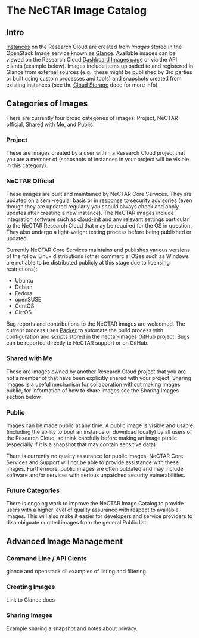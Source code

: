 # The NeCTAR Image Catalog

## Intro

[Instances] on the Research Cloud are created from _Images_ stored in the
OpenStack Image service known as [Glance]. Available images can be viewed on
the Research Cloud [Dashboard] [Images page] or via the API clients (example
below). Images include items uploaded to and registered in Glance from
external sources (e.g., these might be published by 3rd parties or built
using custom processes and tools) and snapshots created from existing
instances (see the [Cloud Storage] doco for more info).

## Categories of Images

There are currently four broad categories of images: Project, NeCTAR official,
Shared with Me, and Public.

### Project 

These are images created by a user within a Research Cloud project that you
are a member of (snapshots of instances in your project will be visible in
this category).

### NeCTAR Official

These images are built and maintained by NeCTAR Core Services. They are
updated on a semi-regular basis or in response to security advisories (even
though they are updated regularly you should always check 	and apply updates
after creating a new instance). The NeCTAR images include integration software
such as [cloud-init] and any relevant settings particular to the NeCTAR
Research Cloud that may be required for the OS in question. They also undergo
a light-weight testing process before being published or updated.

Currently NeCTAR Core Services maintains and publishes various versions of
the follow Linux distributions (other commercial OSes such as Windows are
not able to be distributed publicly at this stage due to licensing
restrictions):

- Ubuntu
- Debian
- Fedora
- openSUSE
- CentOS
- CirrOS

Bug reports and contributions to the NeCTAR images are welcomed. The current
process uses [Packer] to automate the build process with configuration and
scripts stored in the [nectar-images GitHub project]. Bugs can be reported
directly to NeCTAR support or on GitHub.

### Shared with Me

These are images owned by another Research Cloud project that you are not a
member of that have been explicitly shared with your project. Sharing images
is a useful mechanism for collaboration without making images public, for
information of how to share images see the Sharing Images section below.

### Public

Images can be made public at any time. A public image is visible and usable
(including the ability to boot an instance or download locally) by all users
of the Research Cloud, so think carefully before making an image public
(especially if it is a snapshot that may contain sensitive data).

There is currently no quality assurance for public images, NeCTAR Core
Services and Support will not be able to provide assistance with these images.
Furthermore, public images are often outdated and may include software and/or
services with serious unpatched security vulnerabilities.

### Future Categories

There is ongoing work to improve the NeCTAR Image Catalog to provide users
with a higher level of quality assurance with respect to available images.
This will also make it easier for developers and service providers to
disambiguate curated images from the general Public list.

## Advanced Image Management

### Command Line / API Cients

glance and openstack cli examples of listing and filtering

### Creating Images

Link to Glance docs

### Sharing Images

Example sharing a snapshot and notes about privacy.

[//]: # (http://stackoverflow.com/questions/4823468/store-comments-in-markdown-syntax)

  [Instances]: <https://support.nectar.org.au/solution/articles/6000055376-launching-virtual-machines>
  [Glance]: <https://wiki.openstack.org/wiki/Glance>
  [Dashboard]: <https://support.nectar.org.au/solution/articles/6000076111-nectar-dashboard>
  [Images page]: <https://dashboard.rc.nectar.org.au/project/images/>
  [Cloud Storage]: <https://support.nectar.org.au/solution/articles/6000055382-introduction-to-cloud-storage>
  [nectar-images GitHub project]: <https://github.com/NeCTAR-RC/nectar-images>
  [cloud-init]: <https://cloudinit.readthedocs.org>
  [Packer]: <https://www.packer.io/>
